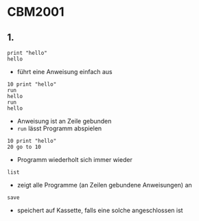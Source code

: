 <!-- lang:de_DE -->

# CBM2001
## 1. 

```
print "hello"
hello
```
* führt eine Anweisung einfach aus
```
10 print "hello"
run
hello
run
hello
```
* Anweisung ist an Zeile gebunden
* ``` run ``` lässt Programm abspielen 
```
10 print "hello"
20 go to 10 
```
* Programm wiederholt sich immer wieder 
```
list
```
* zeigt alle Programme (an Zeilen gebundene Anweisungen) an
``` 
save 
```
* speichert auf Kassette, falls eine solche angeschlossen ist